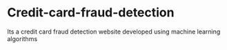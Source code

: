 # Credit-card-fraud-detection
Its a credit card fraud detection website developed using machine learning algorithms
